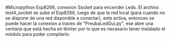#Micropython Esp8266, conexion Socket para encender Leds.
El archivo test4_socket se sube el Esp8266, luego de que la red local (para cuando no se dispone de una red disponible a conectar),
este activa, entonces se puede hacer la conexion a traves de "PreubaLedGui.py", ese abre una ventana que está hecha en tkinter por
lo que es necesario tener instalado el módulo para poder compilarlo. 

